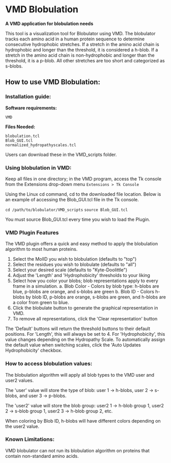 # VMD Blobulation

**A VMD application for blobulation needs**

This tool is a visualization tool for Blobulator using VMD. The blobulator tracks each amino 
acid in a human protein sequence to determine consecutive hydrophobic stretches. If a stretch in the 
amino acid chain is hydrophobic and longer than the
threshold, it is considered a h-blob. If a stretch in the amino acid chain is non-hydrophobic and longer than the 
threshold, it is a p-blob. All other stretches are too short and
categorized as s-blobs. 

## How to use VMD Blobulation:

### Installation guide:

**Software requirements:** 

```VMD```

**Files Needed:**

``` 
blobulation.tcl
Blob_GUI.tcl
normalized_hydropathyscales.tcl
```
Users can download these in the VMD_scripts folder.

### Using blobulation in VMD:

Keep all files in one directory; in the VMD program, access the Tk console
from the Extensions drop-down menu 
`Extensions > Tk Console`

Using the Linux cd command, cd to the downloaded file location.
Below is an example of accessing the Blob_GUI.tcl file in the Tk console. 

``` cd /path/to/blobulator/VMD_scripts ``` 
```source Blob_GUI.tcl```

You must source Blob_GUI.tcl every time you wish to load the Plugin.

### VMD Plugin Features

The VMD plugin offers a quick and easy method to apply the blobulation algorithm to most
human proteins. 
1. Select the MolID you wish to blobulation (defaults to "top")
2. Select the residues you wish to blobulate (defaults to "all") 
3. Select your desired scale (defaults to "Kyte-Doolittle") 
4. Adjust the 'Length' and 'Hydrophobicity' thresholds to your liking
5. Select how you color your blobs; blob representations apply to every frame in a simulation. 
    a. Blob Color - Colors by blob type: h-blobs are blue, p-blobs are orange, and s-blobs are green
    b. Blob ID - Colors h-blobs by blob ID, p-blobs are orange, s-blobs are green, and h-blobs are a color from green to blue.
6. Click the blobulate button to generate the graphical representation in VMD. 
7. To remove all representations, click the 'Clear representation' button

The 'Default' buttons will return the threshold buttons to their default positions. 
For 'Length', this will always be set to 4. For 'Hydrophobicity', this value changes depending
on the Hydropathy Scale. To automatically assign the default value when switching scales, click the 'Auto Updates Hydrophobicity' checkbox. 

### How to access blobulation values: 

The blobulation algorithm will apply all blob types to the VMD user and user2 values.

The 'user' value will store the type of blob: user 1 -> h-blobs, user 2 -> s-blobs, and user 3 -> p-blobs.

The 'user2' value will store the blob group: user2 1 -> h-blob group 1, user2 2 -> s-blob group 1, user2 3 -> h-blob group 2, etc.

When coloring by Blob ID, h-blobs will have different colors depending on the user2 value.    

### Known Limitations:

VMD blobulator can not run its blobulation algorithm on proteins that contain
non-standard amino acids.
